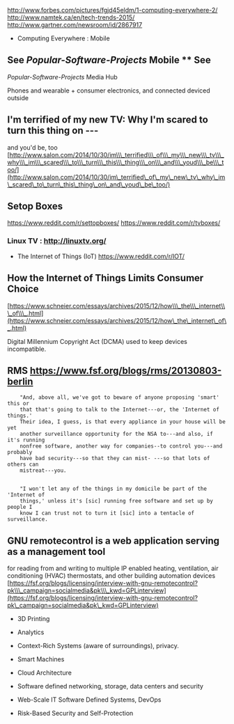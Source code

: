 <http://www.forbes.com/pictures/fgjd45eldm/1-computing-everywhere-2/>
<http://www.namtek.ca/en/tech-trends-2015/>
<http://www.gartner.com/newsroom/id/2867917>

-   Computing Everywhere : Mobile

See *Popular-Software-Projects* Mobile \*\* See
-----------------------------------------------

*Popular-Software-Projects* Media Hub

Phones and wearable + consumer electronics, and connected deviced
outside

I'm terrified of my new TV: Why I'm scared to turn this thing on ---
--------------------------------------------------------------------

and you'd be, too
[http://www.salon.com/2014/10/30/im\\\_terrified\\\_of\\\_my\\\_new\\\_tv\\\_why\\\_im\\\_scared\\\_to\\\_turn\\\_this\\\_thing\\\_on\\\_and\\\_youd\\\_be\\\_too/](http://www.salon.com/2014/10/30/im\_terrified\_of\_my\_new\_tv\_why\_im\_scared\_to\_turn\_this\_thing\_on\_and\_youd\_be\_too/)

Setop Boxes
-----------

<https://www.reddit.com/r/settopboxes/>
<https://www.reddit.com/r/tvboxes/>

### Linux TV : <http://linuxtv.org/>

-   The Internet of Things (IoT) <https://www.reddit.com/r/IOT/>

How the Internet of Things Limits Consumer Choice
-------------------------------------------------

[https://www.schneier.com/essays/archives/2015/12/how\\\_the\\\_internet\\\_of\\\_.html](https://www.schneier.com/essays/archives/2015/12/how\_the\_internet\_of\_.html)

Digital Millennium Copyright Act (DCMA) used to keep devices
incompatible.

RMS <https://www.fsf.org/blogs/rms/20130803-berlin>
---------------------------------------------------

``` {.example}
    "And, above all, we've got to beware of anyone proposing 'smart' this or
    that that's going to talk to the Internet---or, the 'Internet of things.'
    Their idea, I guess, is that every appliance in your house will be yet
    another surveillance opportunity for the NSA to---and also, if it's running
    nonfree software, another way for companies--to control you---and probably
    have bad security---so that they can mist- ---so that lots of others can
    mistreat---you.


    "I won't let any of the things in my domicile be part of the 'Internet of
    things,' unless it's [sic] running free software and set up by people I
    know I can trust not to turn it [sic] into a tentacle of surveillance.
```

GNU remotecontrol is a web application serving as a management tool
-------------------------------------------------------------------

for reading from and writing to multiple IP enabled heating,
ventilation, air conditioning (HVAC) thermostats, and other building
automation devices
[https://fsf.org/blogs/licensing/interview-with-gnu-remotecontrol?pk\\\_campaign=socialmedia&pk\\\_kwd=GPLinterview](https://fsf.org/blogs/licensing/interview-with-gnu-remotecontrol?pk\_campaign=socialmedia&pk\_kwd=GPLinterview)

-   3D Printing

-   Analytics
-   Context-Rich Systems (aware of surroundings), privacy.
-   Smart Machines
-   Cloud Architecture
-   Software defined networking, storage, data centers and security
-   Web-Scale IT Software Defined Systems, DevOps
-   Risk-Based Security and Self-Protection


